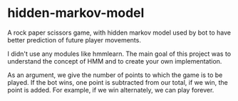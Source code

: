 # hidden-markov-model
A rock paper scissors game, with hidden markov model used by
bot to have better prediction of future player movements.

I didn't use any modules like hmmlearn. 
The main goal of this project was to understand the concept of HMM and to create your own implementation.

As an argument, we give the number of points to which the game is to be played. 
If the bot wins, one point is subtracted from our total, if we win, the point is added. 
For example, if we win alternately, we can play forever.
